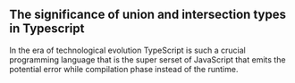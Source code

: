 ## The significance of union and intersection types in Typescript

In the era of technological evolution TypeScript is such a crucial programming language that is the super serset of JavaScript that emits the potential error while compilation phase instead of the runtime.
